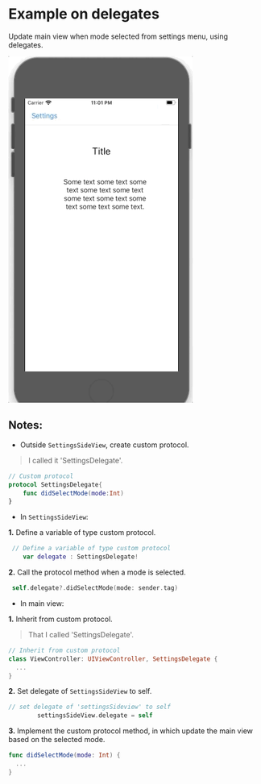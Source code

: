 # Example on delegates

Update main view when mode selected from settings menu, using delegates.

![Delegate called](images/screenshots/1.gif)


## Notes:

* Outside `SettingsSideView`, create custom protocol.

> I called it 'SettingsDelegate'.

```swift
// Custom protocol
protocol SettingsDelegate{
    func didSelectMode(mode:Int)
}
```

* In `SettingsSideView`:

**1.** Define a variable of type custom protocol.

```swift
 // Define a variable of type custom protocol
    var delegate : SettingsDelegate!
```

**2.** Call the protocol method when a mode is selected.

```swift
 self.delegate?.didSelectMode(mode: sender.tag)
```

* In main view:

**1.** Inherit from custom protocol.

> That I called 'SettingsDelegate'.

```swift
// Inherit from custom protocol
class ViewController: UIViewController, SettingsDelegate {
  ...
}
```

**2.** Set delegate of `SettingsSideView` to self.

```swift
// set delegate of 'settingsSideview' to self
        settingsSideView.delegate = self
```

**3.** Implement the custom protocol method, in which update the main view based on the selected mode.

```swift
func didSelectMode(mode: Int) {
  ...
}
```
